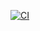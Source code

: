 [![CI](https://github.com/Nikan152435/Task-Continuous-Deployment-browser/actions/workflows/web.yml/badge.svg)](https://github.com/Nikan152435/Task-Continuous-Deployment-browser/actions/workflows/web.yml)